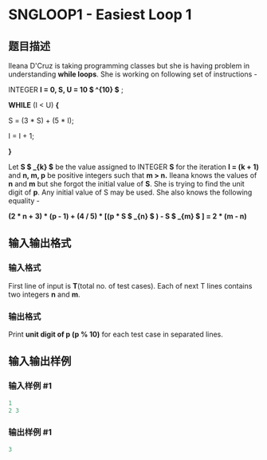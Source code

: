 # SNGLOOP1 - Easiest Loop 1

## 题目描述

 Ileana D'Cruz is taking programming classes but she is having problem in understanding **while loops**. She is working on following set of instructions -

INTEGER **I = 0, S, U = 10 $ ^{10} $** ;

**WHILE** (I < U) **{**

S = (3 \* S) + (5 \* I);

I = I + 1;

**}**

Let **S $ _{k} $** be the value assigned to INTEGER **S** for the iteration **I = (k + 1)** and **n, m, p** be positive integers such that **m > n.** Ileana knows the values of **n** and **m** but she forgot the initial value of **S**. She is trying to find the unit digit of **p**. Any initial value of S may be used. She also knows the following equality -

**(2 \* n + 3) \* (p - 1) **+** (4 / 5) \* \[(p \* S $ _{n} $ ) - S $ _{m} $ \] **=** 2 \* (m - n)**

## 输入输出格式

### 输入格式

First line of input is **T**(total no. of test cases). Each of next T lines contains two integers **n** and **m**.

### 输出格式

Print **unit digit of p (p % 10)** for each test case in separated lines.

## 输入输出样例

### 输入样例 #1

```cpp
1
2 3
```


### 输出样例 #1

```cpp
3
```


